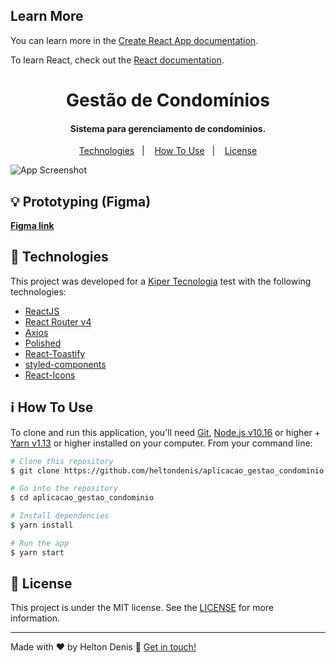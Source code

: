 
## Learn More
You can learn more in the [Create React App documentation](https://facebook.github.io/create-react-app/docs/getting-started).

To learn React, check out the [React documentation](https://reactjs.org/).

<h1 align="center">
    Gestão de Condomínios
</h1>

<h4 align="center">
  Sistema para gerenciamento de condomínios.
</h4>
<p align="center">

<p align="center">
  <a href="#rocket-technologies">Technologies</a>&nbsp;&nbsp;&nbsp;|&nbsp;&nbsp;&nbsp;
  <a href="#information_source-how-to-use">How To Use</a>&nbsp;&nbsp;&nbsp;|&nbsp;&nbsp;&nbsp;
  <a href="#memo-license">License</a>
</p>

<p align="center">

![App Screenshot](https://media.giphy.com/media/h7WoSIWDD2wcLxDXfh/giphy.gif)

## :bulb: Prototyping (Figma)
<a href="https://www.figma.com/file/7eatKeJ65t180zxoBjwmvn/Gest%C3%A3o-de-condom%C3%ADnio?node-id=0%3A1"><b>Figma link</b></a> 

## :rocket: Technologies
This project was developed for a [Kiper Tecnologia](https://kiper.com.br/) test with the following technologies:

-  [ReactJS](https://reactjs.org/)
-  [React Router v4](https://github.com/ReactTraining/react-router)
-  [Axios](https://github.com/axios/axios)
-  [Polished](https://polished.js.org/)
-  [React-Toastify](https://fkhadra.github.io/react-toastify/)
-  [styled-components](https://www.styled-components.com/)
-  [React-Icons](https://react-icons.netlify.com/)

## :information_source: How To Use

To clone and run this application, you'll need [Git](https://git-scm.com), [Node.js v10.16][nodejs] or higher + [Yarn v1.13][yarn] or higher installed on your computer. From your command line:

```bash
# Clone this repository
$ git clone https://github.com/heltondenis/aplicacao_gestao_condominio.git

# Go into the repository
$ cd aplicacao_gestao_condominio

# Install dependencies
$ yarn install

# Run the app
$ yarn start
```

## :memo: License
This project is under the MIT license. See the [LICENSE](https://github.com/lukemorales/react-rocketshoes/blob/master/LICENSE) for more information.

---

Made with ♥ by Helton Denis :wave: [Get in touch!](https://www.linkedin.com/in/helton-denis-souza-78841093/)

[nodejs]: https://nodejs.org/
[yarn]: https://yarnpkg.com/
[vc]: https://code.visualstudio.com/
[vceditconfig]: https://marketplace.visualstudio.com/items?itemName=EditorConfig.EditorConfig
[vceslint]: https://marketplace.visualstudio.com/items?itemName=dbaeumer.vscode-eslint